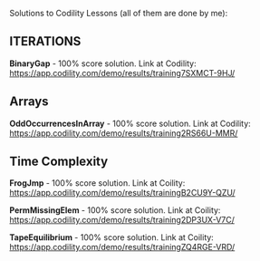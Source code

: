 Solutions to Codility Lessons (all of them are done by me):

## ITERATIONS

**BinaryGap** - 100% score solution. Link at Codility: https://app.codility.com/demo/results/training7SXMCT-9HJ/
## Arrays

**OddOccurrencesInArray** - 100% score solution. Link at Codility: https://app.codility.com/demo/results/training2RS66U-MMR/
## Time Complexity

**FrogJmp** - 100% score solution. Link at Coility: https://app.codility.com/demo/results/trainingB2CU9Y-QZU/

**PermMissingElem** - 100% score solution. Link at Coility: https://app.codility.com/demo/results/training2DP3UX-V7C/

**TapeEquilibrium** - 100% score solution. Link at Coility: https://app.codility.com/demo/results/trainingZQ4RGE-VRD/
